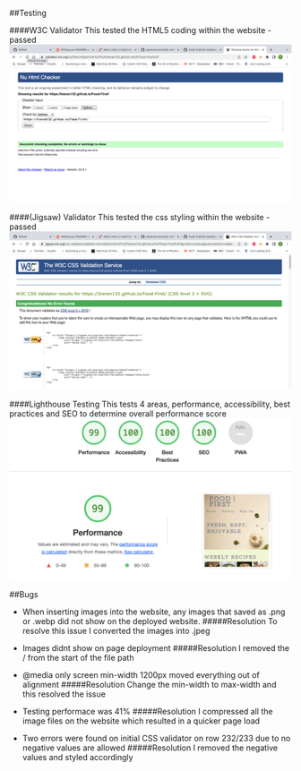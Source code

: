 ##Testing

####W3C Validator
This tested the HTML5 coding within the website - passed
<img src="assets/readme.md-images/Html pass.png">

####(Jigsaw) Validator
This tested the css styling within the website - passed
<img src="assets/readme.md-images/passed css.png">

####Lighthouse Testing
This tests 4 areas, performance, accessibility, best practices and SEO to determine overall performance score
<img src="assets/readme.md-images/lighthouse.png">


##Bugs

- When inserting images into the website, any images that saved as .png or .webp did not show on the deployed website.
#####Resolution
To resolve this issue I converted the images into .jpeg

- Images didnt show on page deployment
#####Resolution
I removed the / from the start of the file path

- @media only screen min-width 1200px moved everything out of alignment
#####Resolution
Change the min-width to max-width and this resolved the issue

- Testing performace was 41%
#####Resolution
I compressed all the image files on the website which resulted in a quicker page load

- Two errors were found on initial CSS validator on row 232/233 due to no negative values are allowed
#####Resolution
I removed the negative values and styled accordingly